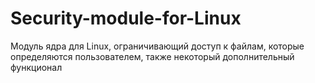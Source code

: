 # Security-module-for-Linux
Модуль ядра для Linux, ограничивающий доступ к файлам, которые определяются пользователем, также некоторый дополнительный функционал
